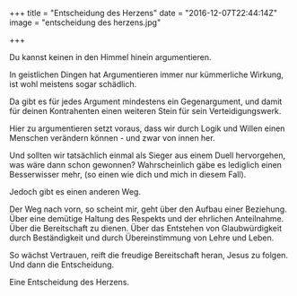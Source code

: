 +++
title = "Entscheidung des Herzens"
date = "2016-12-07T22:44:14Z"
image = "entscheidung des herzens.jpg"

+++

Du kannst keinen in den Himmel hinein argumentieren.

In geistlichen Dingen hat  Argumentieren immer nur kümmerliche Wirkung, 
ist wohl meistens sogar schädlich.

Da gibt es für jedes Argument mindestens ein Gegenargument, und damit für 
deinen Kontrahenten einen weiteren Stein für sein 
Verteidigungswerk.

Hier zu argumentieren setzt voraus, dass wir durch Logik und Willen einen 
Menschen verändern können - und zwar von innen her. 

Und sollten wir tatsächlich einmal als Sieger aus einem Duell hervorgehen, 
was wäre dann schon gewonnen? Wahrscheinlich gäbe es lediglich einen Besserwisser mehr, 
(so einen wie dich und mich in diesem Fall).

Jedoch gibt es einen anderen Weg.

Der Weg nach vorn, so scheint mir, geht über den Aufbau einer Beziehung. Über eine 
demütige Haltung des Respekts und der ehrlichen Anteilnahme. Über die Bereitschaft zu 
dienen. Über das Entstehen von Glaubwürdigkeit durch Beständigkeit und durch Übereinstimmung 
von Lehre und Leben. 

So wächst Vertrauen, reift die freudige Bereitschaft heran, Jesus zu folgen. 
Und dann die Entscheidung.

Eine Entscheidung des Herzens. 